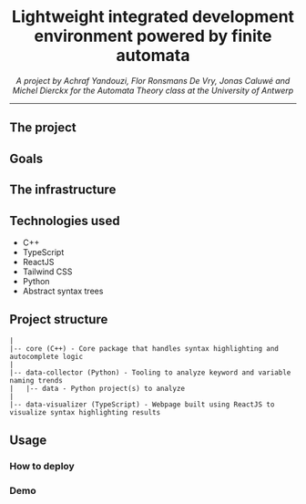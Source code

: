 <h1 align="center">Lightweight integrated development environment powered by finite automata</h1>

<p style="text-align: center;"><em>A project by Achraf Yandouzi, Flor Ronsmans De Vry, Jonas Caluwé and Michel Dierckx for the Automata Theory class at the University of Antwerp</em></p>

___

## The project
## Goals


## The infrastructure


## Technologies used
- C++
- TypeScript
- ReactJS
- Tailwind CSS
- Python
- Abstract syntax trees

## Project structure
```
|
|-- core (C++) - Core package that handles syntax highlighting and autocomplete logic 
|
|-- data-collector (Python) - Tooling to analyze keyword and variable naming trends
|   |-- data - Python project(s) to analyze
| 
|-- data-visualizer (TypeScript) - Webpage built using ReactJS to visualize syntax highlighting results
```

## Usage
### How to deploy

### Demo